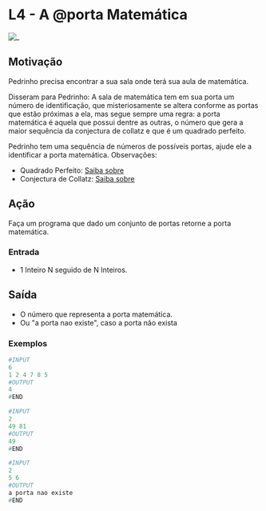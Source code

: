 # L4 - A @porta Matemática

![_](https://raw.githubusercontent.com/qxcodefup/arcade/master/base/porta/cover.jpg)

## Motivação

Pedrinho precisa encontrar a sua sala onde terá sua aula de matemática.

Disseram para Pedrinho: A sala de matemática tem em sua porta um número de identificação, que misteriosamente se altera conforme as portas que estão próximas a ela, mas segue sempre uma regra: a porta matemática é aquela que possui dentre as outras, o número que gera a maior sequência da conjectura de collatz e que é um quadrado perfeito.

Pedrinho tem uma sequência de números de possíveis portas, ajude ele a identificar a porta matemática. Observações:

- Quadrado Perfeito: [Saiba
sobre](https://www.todamateria.com.br/quadrado-perfeito)
- Conjectura de Collatz: [Saiba
sobre](https://pt.wikipedia.org/wiki/Conjectura_de_Collatz)

## Ação

Faça um programa que dado um conjunto de portas retorne a porta matemática.

### Entrada

- 1 Inteiro N seguido de N Inteiros.

## Saída

- O número que representa a porta matemática.
- Ou \"a porta nao existe\", caso a porta não exista

### Exemplos

``` py
#INPUT
6
1 2 4 7 8 5
#OUTPUT
4
#END
```

```py
#INPUT
2
49 81
#OUTPUT
49
#END
```

```py
#INPUT
2
5 6
#OUTPUT
a porta nao existe
#END
```

